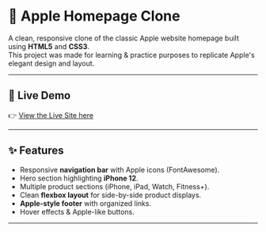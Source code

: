 # 🍏 Apple Homepage Clone

A clean, responsive clone of the classic Apple website homepage built using **HTML5** and **CSS3**.  
This project was made for learning & practice purposes to replicate Apple's elegant design and layout.

---

## 🚀 Live Demo
👉 [View the Live Site here](https://leafy-cactus-c33fc1.netlify.app/)

---

## ✨ Features
- Responsive **navigation bar** with Apple icons (FontAwesome).
- Hero section highlighting **iPhone 12**.
- Multiple product sections (iPhone, iPad, Watch, Fitness+).
- Clean **flexbox layout** for side-by-side product displays.
- **Apple-style footer** with organized links.
- Hover effects & Apple-like buttons.

---

